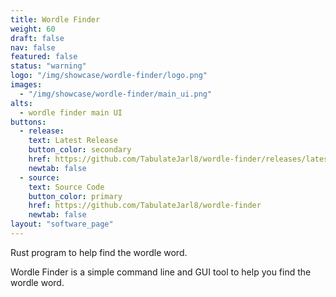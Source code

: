```yaml
---
title: Wordle Finder
weight: 60
draft: false
nav: false
featured: false
status: "warning"
logo: "/img/showcase/wordle-finder/logo.png"
images:
  - "/img/showcase/wordle-finder/main_ui.png"
alts:
  - wordle finder main UI
buttons:
  - release:
    text: Latest Release
    button_color: secondary
    href: https://github.com/TabulateJarl8/wordle-finder/releases/latest
    newtab: false
  - source:
    text: Source Code
    button_color: primary
    href: https://github.com/TabulateJarl8/wordle-finder
    newtab: false
layout: "software_page"
---
```


Rust program to help find the wordle word.

Wordle Finder is a simple command line and GUI tool to help you find the wordle word.